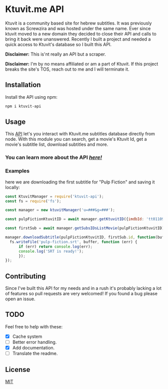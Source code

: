 # Ktuvit.me API

Ktuvit is a community based site for hebrew subtitles. It was previously known as Screwzira and was hosted under the same name. Ever since ktuvit moved to a new domain they decided to close their API and calls to bring it back were unanswered.
Recently I built a project and needed a quick access to Ktuvit's database so I built this API.

**Disclaimer:** This is'nt really an API but a scraper.

**Disclaimer:** I'm by no means affiliated or am a part of Ktuvit. If this project breaks the site's TOS, reach out to me and I will terminate it.

## Installation

Install the API using npm:

```bash
npm i ktuvit-api
```

## Usage

This [API](./API.md) let's you interact with Ktuvit.me subtitles database directly from node. With this module you can search, get a movie's Ktuvit Id, get a movie's subtitle list, download subtitles and more.

### You can learn more about the API *[here!](./API.md)*

### Examples
here we are downloading the first subtitle for "Pulp Fiction" and saving it locally:

```javascript
const KtuvitManager = require('ktuvit-api');
const fs = require('fs');

const manager = new ktuvitManager('u=###&g=###');

const pulpFictionKtuvitID = await manager.getKtuvitID({imdbId: 'tt0110912', name: 'Pulp Fiction'});

const firstSub = await manager.getSubsIDsListMovie(pulpFictionKtuvitID)[0];

manager.downloadSubtitle(pulpFictionKtuvitID, firstSub.id, function(buffer){
  fs.writeFile('pulp-fiction.srt', buffer, function (err) {
      if (err) return console.log(err);
      console.log('SRT is ready!');
      });
});

```

## Contributing
Since I've built this API for my needs and in a rush it's probably lacking a lot of features so pull requests are very welcomed! If you found a bug please open an issue.

## TODO
Feel free to help with these:
- [x] Cache system
- [ ] Better error handling.
- [x] Add documentation.
- [ ] Translate the readme.
## License
[MIT](https://choosealicense.com/licenses/mit/)
